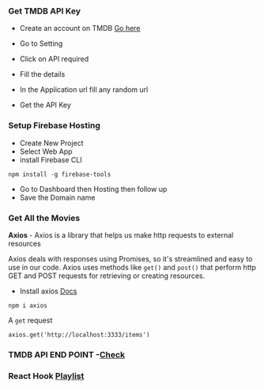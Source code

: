 ### Get TMDB API Key

- Create an account on TMDB [Go here](https://www.themoviedb.org/signup)

- Go to Setting
- Click on API required
- Fill the details
- In the Application url fill any random url
- Get the API Key

### Setup Firebase Hosting

- Create New Project
- Select Web App
- install Firebase CLI

`npm install -g firebase-tools`

- Go to Dashboard then Hosting then follow up
- Save the Domain name

### Get All the Movies

**Axios** - Axios is a library that helps us make http requests to external resources

Axios deals with responses using Promises, so it's streamlined and easy to use in our code. Axios uses methods like `get()` and `post()` that perform http GET and POST requests for retrieving or creating resources.

- Install axios [Docs](https://www.npmjs.com/package/axios-react)

`npm i axios`

A `get` request

`axios.get('http://localhost:3333/items')`

### TMDB API END POINT -[Check](https://developers.themoviedb.org/3/getting-started/introduction)

### React Hook [Playlist](https://youtu.be/cF2lQ_gZeA8)
